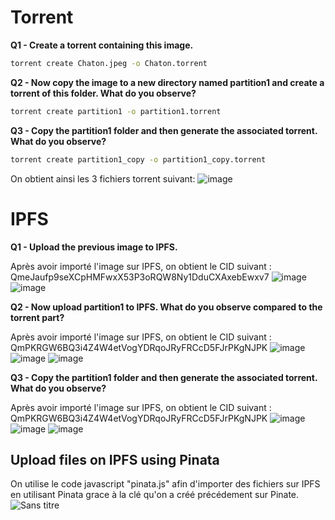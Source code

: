 # Torrent

**Q1 - Create a torrent containing this image.**
   ```bash
   torrent create Chaton.jpeg -o Chaton.torrent
   ```

**Q2 - Now copy the image to a new directory named partition1 and create a torrent of this folder. What do you observe?**
   ```bash
   torrent create partition1 -o partition1.torrent
   ```

**Q3 - Copy the partition1 folder and then generate the associated torrent. What do you observe?**
   ```bash
   torrent create partition1_copy -o partition1_copy.torrent
   ```

On obtient ainsi les 3 fichiers torrent suivant:
![image](https://github.com/Theobse/Theo_Besse_CDOF1-Workshop2/assets/116637028/1f533d34-9efc-40a3-a7c0-d51660569d56)

# IPFS

**Q1 - Upload the previous image to IPFS.**

Après avoir importé l'image sur IPFS, on obtient le CID suivant : QmeJaufp9seXCpHMFwxX53P3oRQW8Ny1DduCXAxebEwxv7
![image](https://github.com/Theobse/Theo_Besse_CDOF1-Workshop2/assets/116637028/4038f0ed-86fe-4b0d-be27-361758121278)
![image](https://github.com/Theobse/Theo_Besse_CDOF1-Workshop2/assets/116637028/cbdb24ff-31ad-45f9-b279-516bd6e2de0f)

**Q2 - Now upload partition1 to IPFS. What do you observe compared to the torrent part?**

Après avoir importé l'image sur IPFS, on obtient le CID suivant : QmPKRGW6BQ3i4Z4W4etVogYDRqoJRyFRCcD5FJrPKgNJPK
![image](https://github.com/Theobse/Theo_Besse_CDOF1-Workshop2/assets/116637028/a85664f1-9561-4b34-b813-5aba05844800)
![image](https://github.com/Theobse/Theo_Besse_CDOF1-Workshop2/assets/116637028/6830ccc9-c00b-4e5e-bf44-f5a82c771a66)
![image](https://github.com/Theobse/Theo_Besse_CDOF1-Workshop2/assets/116637028/22eda215-60b4-4178-9326-75aa23d044e9)

**Q3 - Copy the partition1 folder and then generate the associated torrent. What do you observe?**

Après avoir importé l'image sur IPFS, on obtient le CID suivant : QmPKRGW6BQ3i4Z4W4etVogYDRqoJRyFRCcD5FJrPKgNJPK
![image](https://github.com/Theobse/Theo_Besse_CDOF1-Workshop2/assets/116637028/1f1c4056-74f8-4985-8583-5c4a2a598a22)
![image](https://github.com/Theobse/Theo_Besse_CDOF1-Workshop2/assets/116637028/f9dcdcc0-99d4-41d6-ac18-2be5a1f13715)
![image](https://github.com/Theobse/Theo_Besse_CDOF1-Workshop2/assets/116637028/40d74624-c5f2-47a3-96c1-93c842755158)

## Upload files on IPFS using Pinata

On utilise le code javascript "pinata.js" afin d'importer des fichiers sur IPFS en utilisant Pinata grace à la clé qu'on a créé précédement sur Pinate.
![Sans titre](https://github.com/Theobse/Theo_Besse_CDOF1-Workshop2/assets/116637028/2e069ed2-3a6d-4a3f-aa15-008674849109)

